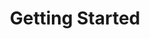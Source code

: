 ---
title: Getting Started
name: Getting Started
position_number: 2
parameters:
  - name:
    content:
content_markdown: |-
  To get you started, the Planman team will create a branch entity for each of your branches. Each branch will have a unique code that can be used for authentication. The branch codes will be provided to you by the Planman team.
  
  Furthermore, each branch serves a variety of zones based on different pricing rates.

  You can test your integration with Planman on our staging environment before deploying to production.
  {: .info }
  - Staging API Base URL: https://srvstg.virgingates.com

  - Production API Base URL: https://srvbeta.virgingates.com

#
left_code_blocks:
  - code_block:
    title:
    language:
right_code_blocks:
  - code_block:
    title:
    language:
---